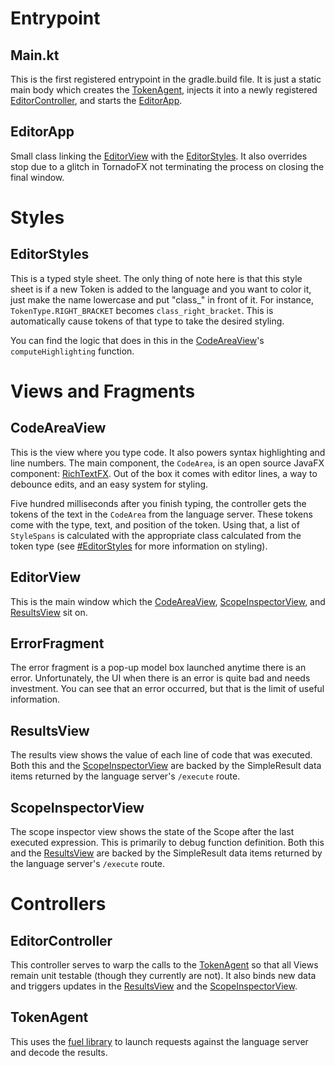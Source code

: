 # Entrypoint
## Main.kt
This is the first registered entrypoint in the gradle.build file. It is just a static main body which creates the
[TokenAgent](#TokenAgent), injects it into a newly registered [EditorController](#EditorController), and starts the
[EditorApp](#EditorApp).
## EditorApp
Small class linking the [EditorView](#EditorView) with the [EditorStyles](#EditorStyles). It also overrides stop due to
a glitch in TornadoFX not terminating the process on closing the final window.
# Styles
## EditorStyles
This is a typed style sheet. The only thing of note here is that this style sheet is if a new Token is added to the 
language and you want to color it, just make the name lowercase and put "class_" in front of it. For instance,
`TokenType.RIGHT_BRACKET` becomes `class_right_bracket`. This is automatically cause tokens of that type to take the 
desired styling.

You can find the logic that does in this in the [CodeAreaView](#CodeAreaView)'s `computeHighlighting` function.

# Views and Fragments
## CodeAreaView
This is the view where you type code. It also powers syntax highlighting and line numbers. The main component, the
`CodeArea`, is an open source JavaFX component: [RichTextFX](https://github.com/FXMisc/RichTextFX). Out of the box it
comes with editor lines, a way to debounce edits, and an easy system for styling.

Five hundred milliseconds after you finish typing, the controller gets the tokens of the text in the `CodeArea` from 
the language server. These tokens come with the type, text, and position of the token. Using that, a list of
`StyleSpans` is calculated with the appropriate class calculated from the token type
(see [#EditorStyles](#EditorStyles) for more information on styling).

## EditorView
This is the main window which the [CodeAreaView](#CodeAreaView), [ScopeInspectorView](#ScopeInspectorView), and 
[ResultsView](#ResultsView) sit on.

## ErrorFragment
The error fragment is a pop-up model box launched anytime there is an error. Unfortunately, the UI when there is an
error is quite bad and needs investment. You can see that an error occurred, but that is the limit of useful information.

## ResultsView
The results view shows the value of each line of code that was executed. Both this and the
[ScopeInspectorView](#ScopeInspectorView) are backed by the SimpleResult data items returned by the language server's
`/execute` route.
## ScopeInspectorView
The scope inspector view shows the state of the Scope after the last executed expression. This is primarily to debug
 function definition. Both this and the
[ResultsView](#ResultsView) are backed by the SimpleResult data items returned by the language server's
`/execute` route.
# Controllers
## EditorController
This controller serves to warp the calls to the [TokenAgent](#TokenAgent) so that all Views remain unit testable (though
they currently are not). It also binds new data and triggers updates in the [ResultsView](#ResultsView) and the
[ScopeInspectorView](#ScopeInspectorView).

## TokenAgent
This uses the [fuel library](https://github.com/kittinunf/fuel) to launch requests against the language server and
decode the results.

